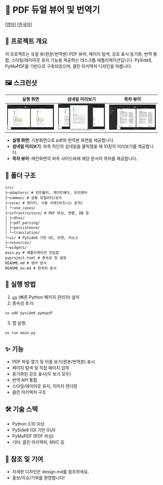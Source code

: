 # 📄 PDF 듀얼 뷰어 및 번역기

[[영어](README.md)] [[한국어](README_ko.md)]

## 📝 프로젝트 개요

이 프로젝트는 듀얼 뷰(원본/번역본) PDF 뷰어, 페이지 탐색, 강조 표시 동기화, 번역 통합, 스타일/레이아웃 유지 기능을 제공하는 데스크톱 애플리케이션입니다. PySide6, PyMuPDF를 기반으로 구축되었으며, 클린 아키텍처 디자인을 따릅니다.

## 🖼️ 스크린샷

| 실행 화면 | 섬네일 미리보기 | 목차 뷰어 |
|---|---|---|
| ![Main](image/main.png) | ![Thumbnail Preview](image/orig_view.png) | ![Table of Contents](image/table_view.png) |

- **실행 화면**: 기본화면으로 pdf와 번역본 화면을 제공합니다.
- **섬네일 미리보기**: 좌측 하단의 섬네일을 클릭했을 때 10장의 미리보기를 제공합니다.
- **목차 뷰어**: 메인화면의 좌측 사이드바에 해당 문서의 목차를 제공합니다.

## 📂 폴더 구조

```
src/
├─adapters/ # 컨트롤러, 게이트웨이, 프리젠터
├─common/ # 공통 유틸리티/상수
├─core/ # 엔티티, 사용 사례(비즈니스 로직)
│ └─use_cases/
├─infrastructure/ # PDF 파싱, 변환, DB 등
│ ├─dtos/
│ ├─pdf_parsing/
│ ├─persistence/
│ └─translation/
└─ui/ # PySide6 기반 UI, 위젯, 리소스
├─resources/
└─widgets/
main.py # 애플리케이션 진입점
pyproject.toml # 종속성 및 설정
README.md # 영어 문서
README_ko.md # 한국어 문서
```

## 🚀 실행 방법

1. [uv](https://github.com/astral-sh/uv) (빠른 Python 패키지 관리자) 설치
2. 종속성 추가:
```cmd
uv add pyside6 pymupdf
```
3. 앱 실행:
```cmd
uv run main.py
```

## ✨ 기능
- PDF 파일 열기 및 이중 보기(원본/번역본) 표시
- 페이지 탐색 및 직접 페이지 입력
- 동기화된 강조 표시(두 보기 모두)
- 번역 API 통합
- 스타일/레이아웃 유지, 이미지 렌더링
- 클린 아키텍처 구조

## 🛠️ 기술 스택
- Python 3.10 이상
- PySide6 (Qt 기반 GUI)
- PyMuPDF (PDF 파싱)
- 기타: 클린 아키텍처, MVC 등

## 📌 참조 및 기여
- 자세한 디자인은 design.md를 참조하세요.
- 홍보/이슈/기여를 환영합니다!
